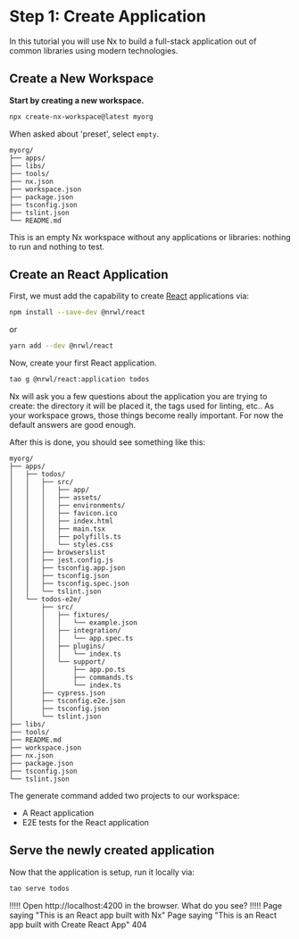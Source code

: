 # Step 1: Create Application

In this tutorial you will use Nx to build a full-stack application out of common libraries using modern technologies.

## Create a New Workspace

**Start by creating a new workspace.**

```bash
npx create-nx-workspace@latest myorg
```

When asked about 'preset', select `empty`.

```treeview
myorg/
├── apps/
├── libs/
├── tools/
├── nx.json
├── workspace.json
├── package.json
├── tsconfig.json
├── tslint.json
└── README.md
```

This is an empty Nx workspace without any applications or libraries: nothing to run and nothing to test.

## Create an React Application

First, we must add the capability to create [React](https://reactjs.org/) applications via:

```bash
npm install --save-dev @nrwl/react
```

or

```bash
yarn add --dev @nrwl/react
```

Now, create your first React application.

```bash
tao g @nrwl/react:application todos
```

Nx will ask you a few questions about the application you are trying to create: the directory it will be placed it, the tags used for linting, etc.. As your workspace grows, those things become really important. For now the default answers are good enough.

After this is done, you should see something like this:

```treeview
myorg/
├── apps/
│   ├── todos/
│   │   ├── src/
│   │   │   ├── app/
│   │   │   ├── assets/
│   │   │   ├── environments/
│   │   │   ├── favicon.ico
│   │   │   ├── index.html
│   │   │   ├── main.tsx
│   │   │   ├── polyfills.ts
│   │   │   └── styles.css
│   │   ├── browserslist
│   │   ├── jest.config.js
│   │   ├── tsconfig.app.json
│   │   ├── tsconfig.json
│   │   ├── tsconfig.spec.json
│   │   └── tslint.json
│   └── todos-e2e/
│       ├── src/
│       │   ├── fixtures/
│       │   │   └── example.json
│       │   ├── integration/
│       │   │   └── app.spec.ts
│       │   ├── plugins/
│       │   │   └── index.ts
│       │   └── support/
│       │       ├── app.po.ts
│       │       ├── commands.ts
│       │       └── index.ts
│       ├── cypress.json
│       ├── tsconfig.e2e.json
│       ├── tsconfig.json
│       └── tslint.json
├── libs/
├── tools/
├── README.md
├── workspace.json
├── nx.json
├── package.json
├── tsconfig.json
└── tslint.json
```

The generate command added two projects to our workspace:

- A React application
- E2E tests for the React application

## Serve the newly created application

Now that the application is setup, run it locally via:

```bash
tao serve todos
```

!!!!!
Open http://localhost:4200 in the browser. What do you see?
!!!!!
Page saying "This is an React app built with Nx"
Page saying "This is an React app built with Create React App"
404
